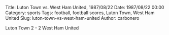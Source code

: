 Title: Luton Town vs. West Ham United, 1987/08/22
Date: 1987/08/22 00:00
Category: sports
Tags: football, football scores, Luton Town, West Ham United
Slug: luton-town-vs-west-ham-united
Author: carbonero


Luton Town 2 - 2 West Ham United
